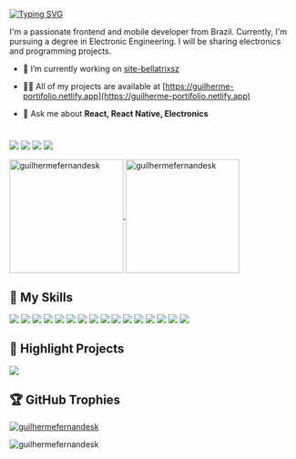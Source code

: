 [![Typing SVG](https://readme-typing-svg.herokuapp.com?font=Fira+Code&size=35&height=40&duration=4000&pause=1000&center=true&vCenter=true&random=false&width=1000&lines=Hi%F0%9F%91%8B%2C+I'm+Guilherme+Fernandes)](https://git.io/typing-svg)

I'm a passionate frontend and mobile developer from Brazil. Currently, I'm pursuing a degree in Electronic Engineering. I will be sharing electronics and programming projects.

- 🔭 I’m currently working on [site-bellatrixsz](https://bellatrixsz.netlify.app)

- 👨‍💻 All of my projects are available at [https://guilherme-portifolio.netlify.app](https://guilherme-portifolio.netlify.app)

- 💬 Ask me about **React, React Native, Electronics**

#

<a href="https://www.linkedin.com/in/iguilherme" target="_blank"><img src="https://img.shields.io/badge/-LinkedIn-%230077B5?style=for-the-badge&logo=linkedin&logoColor=white" target="_blank"></a>
<a href="https://wa.me/5512988640943" target="_blank"><img src="https://img.shields.io/badge/WhatsApp-25D366.svg?style=for-the-badge&logo=WhatsApp&logoColor=white" target="_blank"></a>
<a href = "mailto:guilhermefernandes1937g@gmail.com"><img src="https://img.shields.io/badge/Gmail-D14836?style=for-the-badge&logo=gmail&logoColor=white" target="_blank"></a>
<a href="https://instagram.com/gui.fernandes7" target="_blank"><img src="https://img.shields.io/badge/-Instagram-%23E4405F?style=for-the-badge&logo=instagram&logoColor=white" target="_blank"></a>

  <a href="https://github.com/guilhermefernadesk">
  	<img height=200 align="center" src="https://github-readme-stats.vercel.app/api?username=guilhermefernandesk&show_icons=true&theme=dracula&locale=en&count_private=true&layout=compact" alt="guilhermefernandesk" />
  </a>
  <a href="https://github.com/guilhermefernadesk">
  	<img height=200 align="center" src="https://github-readme-stats.vercel.app/api/top-langs/?username=guilhermefernandesk&show_icons=true&layout=compact&langs_count=16&theme=dracula&locale=en&hide=makefile,cmake,SWIG,shell,objective-c&card_width=320" alt="guilhermefernandesk"/> 
  </a>

## 🦾 My Skills

<div>
<img src="https://img.shields.io/badge/HTML5-E34F26?style=for-the-badge&logo=html5&logoColor=white" target="_blank">
<img src="https://img.shields.io/badge/CSS3-1572B6?style=for-the-badge&logo=css3&logoColor=white" target="_blank">
<img src="https://img.shields.io/badge/JavaScript-F7DF1E?style=for-the-badge&logo=javascript&logoColor=black" target="_blank">
<img src="https://img.shields.io/badge/React-20232A?style=for-the-badge&logo=react&logoColor=61DAFB" target="_blank">
<img src="https://img.shields.io/badge/React_Native-20232A?style=for-the-badge&logo=react&logoColor=61DAFB" target="_blank">
<img src="https://img.shields.io/badge/Playwright-45ba4b?style=for-the-badge&logo=Playwright&logoColor=white" target="_blank">
<img src="https://img.shields.io/badge/GIT-E44C30?style=for-the-badge&logo=git&logoColor=white" target="_blank">
<img src="https://img.shields.io/badge/C-00599C?style=for-the-badge&logo=c&logoColor=white" target="_blank">
<img src="https://img.shields.io/badge/C%2B%2B-00599C?style=for-the-badge&logo=c%2B%2B&logoColor=white" target="_blank">
<img src="https://img.shields.io/badge/Flutter-02569B?style=for-the-badge&logo=flutter&logoColor=white" target="_blank">
<img src="https://img.shields.io/badge/Java-ED8B00?style=for-the-badge&logo=openjdk&logoColor=white" target="_blank">
<img src="https://img.shields.io/badge/MySQL-005C84?style=for-the-badge&logo=mysql&logoColor=white" target="_blank">
<img src="https://img.shields.io/badge/firebase-ffca28?style=for-the-badge&logo=firebase&logoColor=black" target="_blank">
<img src="https://img.shields.io/badge/VSCode-0078D4?style=for-the-badge&logo=visual%20studio%20code&logoColor=white" target="_blank">
<img src="https://img.shields.io/badge/Trello-0052CC?style=for-the-badge&logo=trello&logoColor=white" target="_blank">
<img src="https://img.shields.io/badge/Arduino_IDE-00979D?style=for-the-badge&logo=arduino&logoColor=white" target="_blank">
</div>

## 🚀 Highlight Projects

<a href="https://github.com/guilhermefernandesk/Projeto-Cafeteira-Bluetooth">
  <img align="center" src="https://github-readme-stats.vercel.app/api/pin/?username=guilhermefernandesk&repo=Projeto-Cafeteira-Bluetooth&show_owner=false" />
</a>

## 🏆 GitHub Trophies

<p align="left"> <a href="https://github.com/ryo-ma/github-profile-trophy"><img src="https://github-profile-trophy.vercel.app/?username=guilhermefernandesk&rank=SECRET,SSS,SS,S,AAA,AA,A,B,C&column=-1&theme=dracula" alt="guilhermefernandesk" /></a> </p>

<p align="left"> <img src="https://komarev.com/ghpvc/?username=guilhermefernandesk&label=Profile%20views&color=0e75b6&style=flat" alt="guilhermefernandesk" /> </p>
